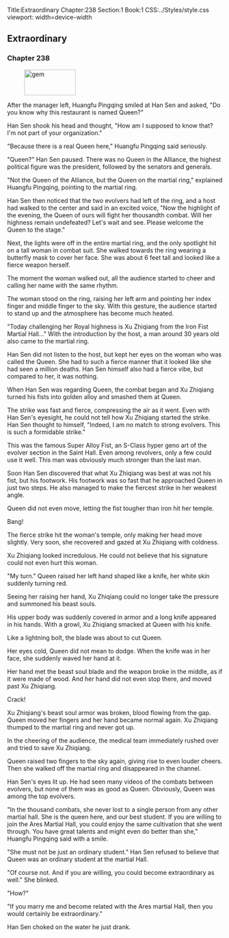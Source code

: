 Title:Extraordinary 
Chapter:238 
Section:1 
Book:1 
CSS:../Styles/style.css 
viewport: width=device-width
  
## Extraordinary
### Chapter 238
  
<figure>
	<img src="../Images/gem.gif" alt="gem" id="gem" width="120" height="60" />
</figure>
  

  
After the manager left, Huangfu Pingqing smiled at Han Sen and asked, "Do you know why this restaurant is named Queen?"

Han Sen shook his head and thought, "How am I supposed to know that? I'm not part of your organization."

"Because there is a real Queen here," Huangfu Pingqing said seriously.

"Queen?" Han Sen paused. There was no Queen in the Alliance, the highest political figure was the president, followed by the senators and generals.

"Not the Queen of the Alliance, but the Queen on the martial ring," explained Huangfu Pingqing, pointing to the martial ring.

Han Sen then noticed that the two evolvers had left of the ring, and a host had walked to the center and said in an excited voice, "Now the highlight of the evening, the Queen of ours will fight her thousandth combat. Will her highness remain undefeated? Let's wait and see. Please welcome the Queen to the stage."

Next, the lights were off in the entire martial ring, and the only spotlight hit on a tall woman in combat suit. She walked towards the ring wearing a butterfly mask to cover her face. She was about 6 feet tall and looked like a fierce weapon herself.

The moment the woman walked out, all the audience started to cheer and calling her name with the same rhythm.

The woman stood on the ring, raising her left arm and pointing her index finger and middle finger to the sky. With this gesture, the audience started to stand up and the atmosphere has become much heated.

"Today challenging her Royal highness is Xu Zhiqiang from the Iron Fist Martial Hall…" With the introduction by the host, a man around 30 years old also came to the martial ring.

Han Sen did not listen to the host, but kept her eyes on the woman who was called the Queen. She had to such a fierce manner that it looked like she had seen a million deaths. Han Sen himself also had a fierce vibe, but compared to her, it was nothing.

When Han Sen was regarding Queen, the combat began and Xu Zhiqiang turned his fists into golden alloy and smashed them at Queen.

The strike was fast and fierce, compressing the air as it went. Even with Han Sen's eyesight, he could not tell how Xu Zhiqiang started the strike. Han Sen thought to himself, "Indeed, I am no match to strong evolvers. This is such a formidable strike."

This was the famous Super Alloy Fist, an S-Class hyper geno art of the evolver section in the Saint Hall. Even among revolvers, only a few could use it well. This man was obviously much stronger than the last man.

Soon Han Sen discovered that what Xu Zhiqiang was best at was not his fist, but his footwork. His footwork was so fast that he approached Queen in just two steps. He also managed to make the fiercest strike in her weakest angle.

Queen did not even move, letting the fist tougher than iron hit her temple.

Bang!

The fierce strike hit the woman's temple, only making her head move slightly. Very soon, she recovered and gazed at Xu Zhiqiang with coldness.

Xu Zhiqiang looked incredulous. He could not believe that his signature could not even hurt this woman.

"My turn." Queen raised her left hand shaped like a knife, her white skin suddenly turning red.

Seeing her raising her hand, Xu Zhiqiang could no longer take the pressure and summoned his beast souls.

His upper body was suddenly covered in armor and a long knife appeared in his hands. With a growl, Xu Zhiqiang smacked at Queen with his knife.

Like a lightning bolt, the blade was about to cut Queen.

Her eyes cold, Queen did not mean to dodge. When the knife was in her face, she suddenly waved her hand at it.

Her hand met the beast soul blade and the weapon broke in the middle, as if it were made of wood. And her hand did not even stop there, and moved past Xu Zhiqiang.

Crack!

Xu Zhiqiang's beast soul armor was broken, blood flowing from the gap. Queen moved her fingers and her hand became normal again. Xu Zhiqiang thumped to the martial ring and never got up.

In the cheering of the audience, the medical team immediately rushed over and tried to save Xu Zhiqiang.

Queen raised two fingers to the sky again, giving rise to even louder cheers. Then she walked off the martial ring and disappeared in the channel.

Han Sen's eyes lit up. He had seen many videos of the combats between evolvers, but none of them was as good as Queen. Obviously, Queen was among the top evolvers.

"In the thousand combats, she never lost to a single person from any other martial hall. She is the queen here, and our best student. If you are willing to join the Ares Martial Hall, you could enjoy the same cultivation that she went through. You have great talents and might even do better than she," Huangfu Pingqing said with a smile.

"She must not be just an ordinary student." Han Sen refused to believe that Queen was an ordinary student at the martial Hall.

"Of course not. And if you are willing, you could become extraordinary as well." She blinked.

"How?"

"If you marry me and become related with the Ares martial Hall, then you would certainly be extraordinary."

Han Sen choked on the water he just drank.